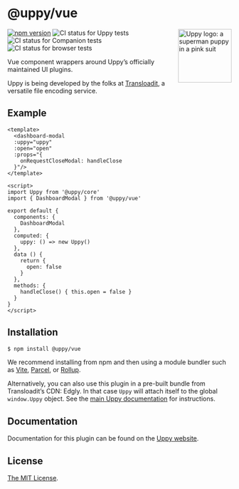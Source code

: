 # @uppy/vue

<img src="https://uppy.io/images/logos/uppy-dog-head-arrow.svg" width="120" alt="Uppy logo: a superman puppy in a pink suit" align="right">

[![npm version](https://img.shields.io/npm/v/@uppy/vue.svg?style=flat-square)](https://www.npmjs.com/package/@uppy/vue)
![CI status for Uppy tests](https://github.com/transloadit/uppy/workflows/Tests/badge.svg)
![CI status for Companion tests](https://github.com/transloadit/uppy/workflows/Companion/badge.svg)
![CI status for browser tests](https://github.com/transloadit/uppy/workflows/End-to-end%20tests/badge.svg)

Vue component wrappers around Uppy’s officially maintained UI plugins.

Uppy is being developed by the folks at [Transloadit](https://transloadit.com), a versatile file encoding service.

## Example

```vue
<template>
  <dashboard-modal 
  :uppy="uppy" 
  :open="open" 
  :props="{
    onRequestCloseModal: handleClose
  }"/>
</template>

<script>
import Uppy from '@uppy/core'
import { DashboardModal } from '@uppy/vue'

export default {
  components: {
    DashboardModal
  },
  computed: {
    uppy: () => new Uppy()
  },
  data () {
    return {
      open: false
    }
  },
  methods: {
    handleClose() { this.open = false }
  }
}
</script>
```

## Installation

```bash
$ npm install @uppy/vue
```

We recommend installing from npm and then using a module bundler such as [Vite](https://vitejs.dev/), [Parcel](https://parceljs.org/), or [Rollup](https://rollupjs.org).

Alternatively, you can also use this plugin in a pre-built bundle from Transloadit’s CDN: Edgly. In that case `Uppy` will attach itself to the global `window.Uppy` object. See the [main Uppy documentation](https://uppy.io/docs/#Installation) for instructions.

## Documentation

Documentation for this plugin can be found on the [Uppy website](https://uppy.io/docs/vue).

## License

[The MIT License](./LICENSE).
